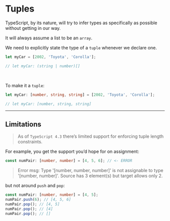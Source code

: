 # Tuples

TypeScript, by its nature, will try to infer types as specifically as possible without getting in our way.

It will always assume a list to be an `array`.

We need to explicitly state the type of a `tuple` whenever we declare one.

```ts
let myCar = [2002, 'Toyota', 'Corolla'];

// let myCar: (string | number)[]
```

<br>

To make it a `tuple`:

```ts
let myCar: [number, string, string] = [2002, 'Toyota', 'Corolla'];

// let myCar: [number, string, string]
```

---

## Limitations

> As of `TypeScript 4.3` there’s limited support for enforcing tuple length constraints.

For example, you get the support you’d hope for on assignment:

```ts
const numPair: [number, number] = [4, 5, 6]; // <- ERROR
```

> Error msg: Type '[number, number, number]' is not assignable to type '[number, number]'. Source has 3 element(s) but target allows only 2.

but not around `push` and `pop`:

```ts
const numPair: [number, number] = [4, 5];
numPair.push(6); // [4, 5, 6]
numPair.pop(); // [4, 5]
numPair.pop(); // [4]
numPair.pop(); // []
```
